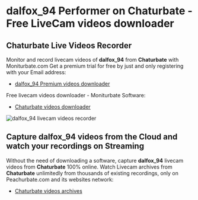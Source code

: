 # dalfox_94 Performer on Chaturbate - Free LiveCam videos downloader

## Chaturbate Live Videos Recorder

Monitor and record livecam videos of **dalfox_94** from **Chaturbate** with Moniturbate.com
Get a premium trial for free by just and only registering with your Email address:
* [dalfox_94 Premium videos downloader](https://moniturbate.com/request-demo-licence-key.html)

Free livecam videos downloader - Moniturbate Software:
* [Chaturbate videos downloader](https://moniturbate.com/moniturbate-download-software.html)

![dalfox_94 livecam videos recorder](https://peachurnet.com/templates/moniturbate-software.png)


## Capture dalfox_94 videos from the Cloud and watch your recordings on Streaming

Without the need of downloading a software, capture **dalfox_94** livecam videos from **Chaturbate** 100% online.
Watch Livecam archives from **Chaturbate** unlimitedly from thousands of existing recordings, only on Peachurbate.com and its websites network:
* [Chaturbate videos archives](https://peachurnet.com/)